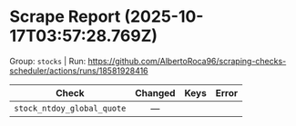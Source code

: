 # Scrape Report (2025-10-17T03:57:28.769Z)

Group: `stocks`  |  Run: https://github.com/AlbertoRoca96/scraping-checks-scheduler/actions/runs/18581928416

| Check | Changed | Keys | Error |
|---|:---:|:--|:--|
| `stock_ntdoy_global_quote` | — |  |  |
